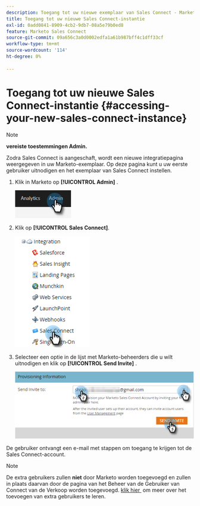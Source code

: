 ```yaml
---
description: Toegang tot uw nieuwe exemplaar van Sales Connect - Marketo Docs - Productdocumentatie
title: Toegang tot uw nieuwe Sales Connect-instantie
exl-id: 0add0841-8909-4cb2-9db7-08a5e79b0ed8
feature: Marketo Sales Connect
source-git-commit: 09a656c3a0d0002edfa1a61b987bff4c1dff33cf
workflow-type: tm+mt
source-wordcount: '114'
ht-degree: 0%

---
```


# Toegang tot uw nieuwe Sales Connect-instantie {#accessing-your-new-sales-connect-instance}

>[!NOTE]
>
>**vereiste toestemmingen Admin.**

Zodra Sales Connect is aangeschaft, wordt een nieuwe integratiepagina weergegeven in uw Marketo-exemplaar. Op deze pagina kunt u uw eerste gebruiker uitnodigen en het exemplaar van Sales Connect instellen.

1. Klik in Marketo op **[!UICONTROL Admin]** .

   ![](assets/accessing-your-new-sales-connect-instance-1.png)

1. Klik op **[!UICONTROL Sales Connect]**.

   ![](assets/accessing-your-new-sales-connect-instance-2.png)

1. Selecteer een optie in de lijst met Marketo-beheerders die u wilt uitnodigen en klik op **[!UICONTROL Send Invite]** .

   ![](assets/accessing-your-new-sales-connect-instance-3.png)

De gebruiker ontvangt een e-mail met stappen om toegang te krijgen tot de Sales Connect-account.

>[!NOTE]
>
>De extra gebruikers zullen **niet** door Marketo worden toegevoegd en zullen in plaats daarvan door de pagina van het Beheer van de Gebruiker van Connect van de Verkoop worden toegevoegd. [&#x200B; klik hier &#x200B;](/help/marketo/product-docs/marketo-sales-connect/admin/invite-users.md) om meer over het toevoegen van extra gebruikers te leren.
